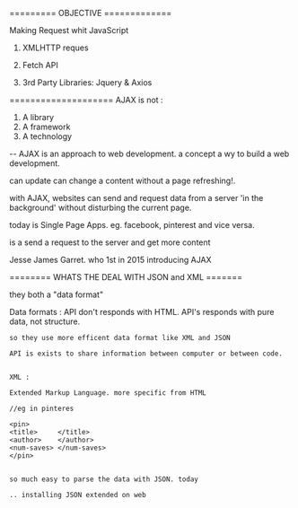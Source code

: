 ========= OBJECTIVE =============


Making Request whit JavaScript

1. XMLHTTP reques

2. Fetch API

3. 3rd Party Libraries: Jquery & Axios


====================
AJAX is not :

1. A library
2. A framework
3. A technology


-- AJAX is an approach to web development. a concept a wy to build a web development.

can update can change a content without a page refreshing!.

with AJAX, websites can send and request data from a server 'in the background' without disturbing the current page.

today is Single Page Apps. eg. facebook, pinterest and vice versa.

is a send a request to the server and get  more content

Jesse James Garret. who 1st in 2015 introducing AJAX

======== WHATS THE DEAL WITH JSON and XML =======

they both a "data format"

Data formats : 
    API don't responds with HTML. API's responds with pure data, not structure.

    so they use more efficent data format like XML and JSON

    API is exists to share information between computer or between code.


    XML :

    Extended Markup Language. more specific from HTML

    //eg in pinteres

    <pin>
    <title>     </title>
    <author>    </author>
    <num-saves> </num-saves>
    </pin> 


    so much easy to parse the data with JSON. today

    .. installing JSON extended on web

